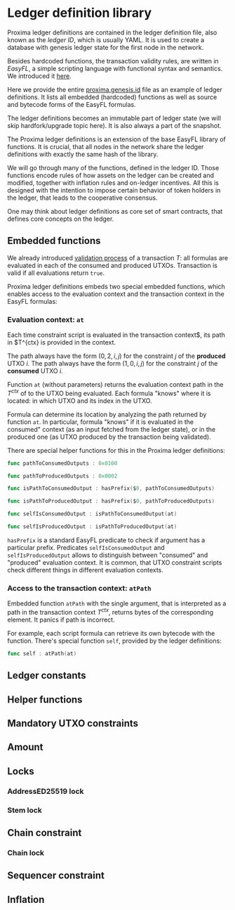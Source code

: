 # Ledger definition library
Proxima ledger definitions are contained in the ledger definition file, also known as the _ledger ID_,
which is usually YAML. It is used to create a database with genesis ledger state for the first node in the network.

Besides hardcoded functions, the transaction validity rules, are written in _EasyFL_, a simple scripting language with functional syntax and semantics. We introduced it [here](txdocs/easyfl.md).

Here we provide the entire [proxima.genesis.id](ledgerdocs/genesis.id.md) file as an example of ledger definitions. It lists all embedded (hardcoded) functions as well as source and bytecode forms of the EasyFL formulas. 

The ledger definitions becomes an immutable part of ledger state (we will skip hardfork/upgrade topic here). It is also always a part of the snapshot.

The Proxima ledger definitions is an extension of the base EasyFL library of functions. It is crucial, that all nodes in the network share the ledger definitions with exactly the same hash of the library. 

We will go through many of the functions, defined in the ledger ID. Those functions encode rules of how assets on the ledger can be created and modified, together with inflation rules and on-ledger incentives. All this is designed with the intention to impose certain behavior of token holders in the ledger, that leads to the cooperative consensus. 

One may think about ledger definitions as core set of smart contracts, that defines core concepts on the ledger.

## Embedded functions

We already introduced [validation process](txdocs/validation.md) of a transaction $T$: all formulas are evaluated in each of the consumed and produced UTXOs. Transaction is valid if all evaluations return `true`. 

Proxima ledger definitions embeds two special embedded functions, which enables access to the evaluation context and the transaction context in the EasyFL formulas:

### Evaluation context: `at`
Each time constraint script is evaluated in the transaction context$, its path in $T^{ctx} is provided in the context.

The path always have the form $(0, 2, i, j)$ for the constraint $j$ of the **produced** UTXO $i$.
The path always have the form $(1, 0, i, j)$ for the constraint $j$ of the **consumed** UTXO $i$.

Function `at` (without parameters) returns the evaluation context path in the $T^{ctx}$ of to the UTXO being evaluated. Each formula "knows" where it is located: in which UTXO and its index in the UTXO. 

Formula can determine its location by analyzing the path returned by function `at`. In particular, formula "knows" if it is evaluated in the consumed" context (as an input fetched from the ledger state), or in the produced one (as UTXO produced by the transaction being validated). 

There are special helper functions for this in the Proxima ledger  definitions:  

```go
func pathToConsumedOutputs : 0x0100

func pathToProducedOutputs : 0x0002

func isPathToConsumedOutput : hasPrefix($0, pathToConsumedOutputs)

func isPathToProducedOutput : hasPrefix($0, pathToProducedOutputs)

func selfIsConsumedOutput : isPathToConsumedOutput(at)

func selfIsProducedOutput : isPathToProducedOutput(at)
```

`hasPrefix` is a standard EasyFL predicate to check if argument has a particular prefix.
Predicates `selfIsConsumedOutput` and `selfIsProducedOutput` allows to distinguish between "consumed" and "produced" evaluation context. It is common, that UTXO constraint scripts check different things in different evaluation contexts. 

### Access to the transaction context: `atPath`

Embedded function `atPath` with the single argument, that is interpreted as a path in the transaction context $T^{ctx}$, returns bytes of the corresponding element. It panics if path is incorrect.

For example, each script formula can retrieve its own bytecode with the function. There's special function `self`, provided by the ledger definitions:  
```go
func self : atPath(at)
```




## Ledger constants

## Helper functions

## Mandatory UTXO constraints

## Amount

## Locks

### AddressED25519 lock

### Stem lock

## Chain constraint

### Chain lock

## Sequencer constraint

## Inflation

